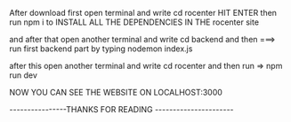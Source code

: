 After download 
first open terminal and write cd rocenter HIT ENTER
then run npm i to INSTALL ALL THE DEPENDENCIES IN THE rocenter site


and after that open another terminal and write cd backend
and then ===>
run first backend part by typing nodemon index.js

after this open another terminal and write cd rocenter 
and then run => npm run dev 

NOW YOU CAN SEE THE WEBSITE ON LOCALHOST:3000



----------------THANKS FOR READING ----------------------

